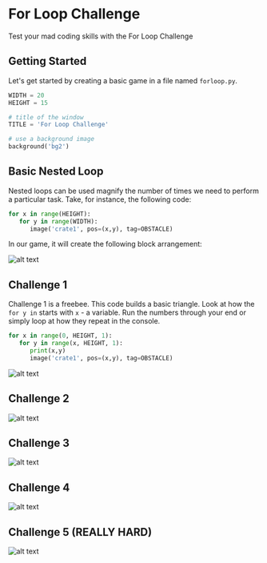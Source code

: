 For Loop Challenge
===================
Test your mad coding skills with the For Loop Challenge

Getting Started
----------
Let's get started by creating a basic game in a file named `forloop.py`.

```python
WIDTH = 20
HEIGHT = 15

# title of the window
TITLE = 'For Loop Challenge'

# use a background image
background('bg2')
```
Basic Nested Loop
----------
Nested loops can be used magnify the number of times we need to perform a particular task. Take, for instance, the following code:

```python
for x in range(HEIGHT):
   for y in range(WIDTH):
      image('crate1', pos=(x,y), tag=OBSTACLE)
```

In our game, it will create the following block arrangement:

![alt text](http://predicate.us/predigame/images/forloop1.jpg "loop 1")

Challenge 1
----------
Challenge 1 is a freebee. This code builds a basic triangle. Look at how the `for y in` starts with `x` - a variable. Run the numbers through your end or simply loop at how they repeat in the console.

```python
for x in range(0, HEIGHT, 1):
   for y in range(x, HEIGHT, 1):
      print(x,y)
      image('crate1', pos=(x,y), tag=OBSTACLE)
```      
![alt text](http://predicate.us/predigame/images/forloop2.jpg "loop 2")

Challenge 2
----------
![alt text](http://predicate.us/predigame/images/forloop3.jpg "loop 3")

Challenge 3
----------------

![alt text](http://predicate.us/predigame/images/forloop4.jpg "loop 4")

Challenge 4
--------------

![alt text](http://predicate.us/predigame/images/forloop5.jpg "loop 5")

Challenge 5 (REALLY HARD)
--------------
![alt text](http://predicate.us/predigame/images/forloop6.jpg "loop 6")
